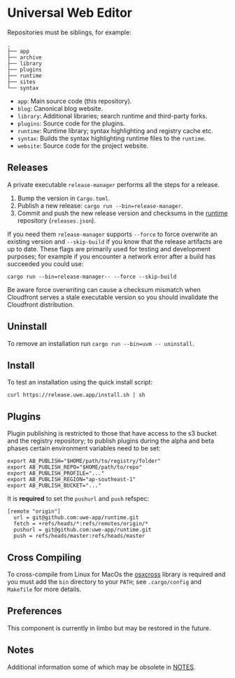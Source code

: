 # Universal Web Editor

Repositories must be siblings, for example:

```
.
├── app
├── archive
├── library
├── plugins
├── runtime
├── sites
└── syntax
```

* `app`: Main source code (this repository).
* `blog`: Canonical blog website.
* `library`: Additional libraries; search runtime and third-party forks.
* `plugins`: Source code for the plugins.
* `runtime`: Runtime library; syntax highlighting and registry cache etc.
* `syntax`: Builds the syntax highlighting runtime files to the `runtime`.
* `website`: Source code for the project website.

## Releases

A private executable `release-manager` performs all the steps for a release.

1) Bump the version in `Cargo.toml`.
2) Publish a new release: `cargo run --bin=release-manager`.
3) Commit and push the new release version and checksums in the [runtime][] repository (`releases.json`).

If you need them `release-manager` supports `--force` to force overwrite an existing version and `--skip-build` if you know that the release artifacts are up to date. These flags are primarily used for testing and development purposes; for example if you encounter a network error after a build has succeeded you could use:

```
cargo run --bin=release-manager-- --force --skip-build
```

Be aware force overwriting can cause a checksum mismatch when Cloudfront serves a stale executable version so you should invalidate the Cloudfront distribution.

## Uninstall

To remove an installation run `cargo run --bin=uvm -- uninstall`.

## Install

To test an installation using the quick install script:

```
curl https://release.uwe.app/install.sh | sh
```

## Plugins

Plugin publishing is restricted to those that have access to the s3 bucket and the registry repository; to publish plugins during the alpha and beta phases certain environment variables need to be set:

```
export AB_PUBLISH="$HOME/path/to/registry/folder"
export AB_PUBLISH_REPO="$HOME/path/to/repo"
export AB_PUBLISH_PROFILE="..."
export AB_PUBLISH_REGION="ap-southeast-1"
export AB_PUBLISH_BUCKET="..."
```

It is **required** to set the `pushurl` and `push` refspec:

```
[remote "origin"]
  url = git@github.com:uwe-app/runtime.git
  fetch = +refs/heads/*:refs/remotes/origin/*
  pushurl = git@github.com:uwe-app/runtime.git
  push = refs/heads/master:refs/heads/master
```

## Cross Compiling

To cross-compile from Linux for MacOs the [osxcross][] library is required and you must add the `bin` directory to your `PATH`; see `.cargo/config` and `Makefile` for more details.

## Preferences

This component is currently in limbo but may be restored in the future.

## Notes

Additional information some of which may be obsolete in [NOTES](/NOTES.md).

[runtime]: https://github.com/uwe-app/runtime
[osxcross]: https://github.com/tpoechtrager/osxcross
